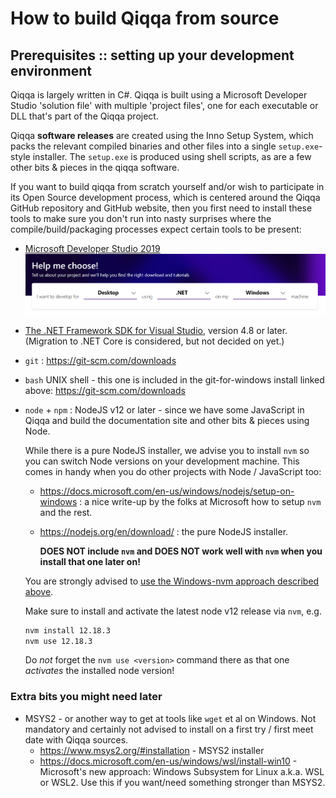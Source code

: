 
# How to build Qiqqa from source


<toc>


## Prerequisites :: setting up your development environment

Qiqqa is largely written in C#. Qiqqa is built using a Microsoft Developer Studio 'solution file' with multiple 'project files', one for each executable or DLL that's part of the Qiqqa project.

Qiqqa **software releases** are created using the Inno Setup System, which packs the relevant compiled binaries and other files into a single `setup.exe`-style installer. The `setup.exe` is produced using shell scripts, as are a few other bits & pieces in the qiqqa software.

If you want to build qiqqa from scratch yourself and/or wish to participate in its Open Source development process, which is centered around the Qiqqa GitHub repository and GitHub website, then you first need to install these tools to make sure you don't run into nasty surprises where the compile/build/packaging processes expect certain tools to be present:

- [Microsoft Developer Studio 2019 ![](assets/visualstudio-help-me-choose.png)](https://visualstudio.microsoft.com/)
- [The .NET Framework SDK for Visual Studio](https://dotnet.microsoft.com/download/visual-studio-sdks), version 4.8 or later. (Migration to .NET Core is considered, but not decided on yet.)
- `git` : https://git-scm.com/downloads
- `bash` UNIX shell - this one is included in the git-for-windows install linked above: https://git-scm.com/downloads
- `node` + `npm` : NodeJS v12 or later - since we have some JavaScript in Qiqqa and build the documentation site and other bits & pieces using Node.

  While there is a pure NodeJS installer, we advise you to install `nvm` so you can switch Node versions on your development machine. This comes in handy when you do other projects with Node / JavaScript too:
  + https://docs.microsoft.com/en-us/windows/nodejs/setup-on-windows : a nice write-up by the folks at Microsoft how to setup `nvm` and the rest.
  + https://nodejs.org/en/download/ : the pure NodeJS installer. 
  
    **DOES NOT include `nvm` and DOES NOT work well with `nvm` when you install that one later on!**
    
    
  You are strongly advised to [use the Windows-nvm approach described above](https://docs.microsoft.com/en-us/windows/nodejs/setup-on-windows).
  
  Make sure to install and activate the latest node v12 release via `nvm`, e.g. 
  
  ```bash
  nvm install 12.18.3
  nvm use 12.18.3
  ```
  
  Do *not* forget the `nvm use <version>` command there as that one *activates* the installed node version!
  
    
    
    

### Extra bits you might need later

- MSYS2 - or another way to get at tools like `wget` et al on Windows. Not mandatory and certainly not advised to install on a first try / first meet date with Qiqqa sources.
  + https://www.msys2.org/#installation - MSYS2 installer
  + https://docs.microsoft.com/en-us/windows/wsl/install-win10 - Microsoft's new approach: Windows Subsystem for Linux a.k.a. WSL or WSL2. Use this if you want/need something stronger than MSYS2.










